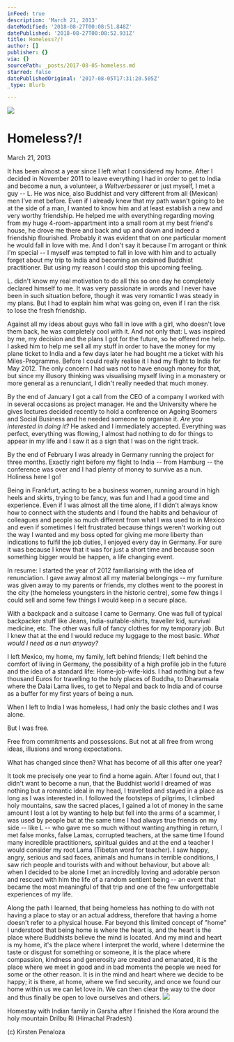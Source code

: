 ```yaml
---
inFeed: true
description: 'March 21, 2013'
dateModified: '2018-08-27T00:08:51.848Z'
datePublished: '2018-08-27T00:08:52.931Z'
title: Homeless?/!
author: []
publisher: {}
via: {}
sourcePath: _posts/2017-08-05-homeless.md
starred: false
datePublishedOriginal: '2017-08-05T17:31:20.505Z'
_type: Blurb

---
```

![](https://the-grid-user-content.s3-us-west-2.amazonaws.com/13772f57-d63c-40fc-8b68-281fbe2675dc.jpg)

# **Homeless?/!**

March 21, 2013

It has been almost a year since I left what I considered my home. After I decided in November 2011 to leave everything I had in order to get to India and become a nun, a volunteer, a _Weltverbesserer_ or just myself, I met a guy --  L. He was nice, also Buddhist and very different from all (Mexican) men I've met before. Even if I already knew that my path wasn't going to be at the side of a man, I wanted to know him and at least establish a new and very worthy friendship. He helped me with everything regarding moving from my huge 4-room-appartment into a small room at my best friend's house, he drove me there and back and up and down and indeed a friendship flourished. Probably it was evident that on one particular moment he would fall in love with me. And I don't say it because I'm arrogant or think I'm special -- I myself was tempted to fall in love with him and to actually forget about my trip to India and becoming an ordained Buddhist practitioner. But using my reason I could stop this upcoming feeling.

L. didn't know my real motivation to do all this so one day he completely declared himself to me. It was very passionate in words and I never have been in such situation before, though it was very romantic I was steady in my plans. But I had to explain him what was going on, even if I ran the risk to lose the fresh friendship.

Against all my ideas about guys who fall in love with a girl, who doesn't love them back, he was completely cool with it. And not only that: L was inspired by me, my decision and the plans I got for the future, so he offered me help. I asked him to help me sell all my stuff in order to have the money for my plane ticket to India and a few days later he had bought me a ticket with his Miles-Programme. Before I could really realise it I had my flight to India for May 2012\. The only concern I had was not to have enough money for that, but since my illusory thinking was visualising myself living in a monastery or more general as a renunciant, I didn't really needed that much money.

By the end of January I got a call from the CEO of a company I worked with in several occasions as project manager. He and the University where he gives lectures decided recently to hold a conference on Ageing Boomers and Social Business and he needed someone to organise it. _Are you interested in doing it?_ He asked and I immediately accepted. Everything was perfect, everything was flowing, I almost had nothing to do for things to appear in my life and I saw it as a sign that I was on the right track.

By the end of February I was already in Germany running the project for three months. Exactly right before my flight to India -- from Hamburg -- the conference was over and I had plenty of money to survive as a nun. Holiness here I go!

Being in Frankfurt, acting to be a business women, running around in high heels and skirts, trying to be fancy, was fun and I had a good time and experience. Even if I was almost all the time alone, if I didn't always know how to connect with the students and I found the habits and behaviour of colleagues and people so much different from what I was used to in Mexico and even if sometimes I felt frustrated because things weren't working out the way I wanted and my boss opted for giving me more liberty than indications to fulfil the job duties, I enjoyed every day in Germany. For sure it was because I knew that it was for just a short time and because soon something bigger would be happen, a life changing event.

In resume: I started the year of 2012 familiarising with the idea of renunciation. I gave away almost all my material belongings -- my furniture was given away to my parents or friends, my clothes went to the poorest in the city (the homeless youngsters in the historic centre), some few things I could sell and some few things I would keep in a secure place.

With a backpack and a suitcase I came to Germany. One was full of typical backpacker stuff like Jeans, India-suitable-shirts, traveller kid, survival medicine, etc. The other was full of fancy clothes for my temporary job. But I knew that at the end I would reduce my luggage to the most basic. _What would I need as a nun anyway?_

I left Mexico, my home, my family, left behind friends; I left behind the comfort of living in Germany, the possibility of a high profile job in the future and the idea of a standard life: Home-job-wife-kids. I had nothing but a few thousand Euros for travelling to the holy places of Buddha, to Dharamsala where the Dalai Lama lives, to get to Nepal and back to India and of course as a buffer for my first years of being a nun.

When I left to India I was homeless, I had only the basic clothes and I was alone.

But I was free.

Free from commitments and possessions. But not at all free from wrong ideas, illusions and wrong expectations.

What has changed since then? What has become of all this after one year?

It took me precisely one year to find a home again. After I found out, that I didn't want to become a nun, that the Buddhist world I dreamed of was nothing but a romantic ideal in my head, I travelled and stayed in a place as long as I was interested in. I followed the footsteps of pilgrims, I climbed holy mountains, saw the sacred places, I gained a lot of money in the same amount I lost a lot by wanting to help but fell into the arms of a scammer, I was used by people but at the same time I had always true friends on my side -- like L -- who gave me so much without wanting anything in return, I met false monks, false Lamas, corrupted teachers, at the same time I found many incredible practitioners, spiritual guides and at the end a teacher I would consider my root Lama (Tibetan word for teacher). I saw happy, angry, serious and sad faces, animals and humans in terrible conditions, I saw rich people and tourists with and without behaviour, but above all: when I decided to be alone I met an incredibly loving and adorable person and rescued with him the life of a random sentient being -- an event that became the most meaningful of that trip and one of the few unforgettable experiences of my life.

Along the path I learned, that being homeless has nothing to do with not having a place to stay or an actual address, therefore that having a home doesn't refer to a physical house. Far beyond this limited concept of "home" I understood that being home is where the heart is, and the heart is the place where Buddhists believe the mind is located. And my mind and heart is my home, it's the place where I interpret the world, where I determine the taste or disgust for something or someone, it is the place where compassion, kindness and generosity are created and emanated, it is the place where we meet in good and in bad moments the people we need for some or the other reason. It is in the mind and heart where we decide to be happy; it is there, at home, where we find security, and once we found our home within us we can let love in. We can then clear the way to the door and thus finally be open to love ourselves and others.
![](https://the-grid-user-content.s3-us-west-2.amazonaws.com/2ddb73f3-47e1-4007-a401-8510c90e37cc.jpg)

Homestay with Indian family in Garsha after I finished the Kora around the holy mountain Drilbu Ri (Himachal Pradesh)

(c) Kirsten Penaloza
